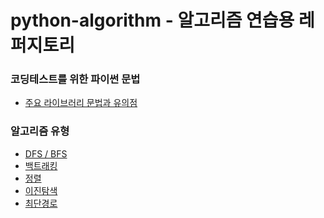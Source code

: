 # python-algorithm - 알고리즘 연습용 레퍼지토리 

### 코딩테스트를 위한 파이썬 문법
* [주요 라이브러리 문법과 유의점](https://github.com/k9want/python-Algorithm/blob/main/%EC%BD%94%EB%94%A9%20%ED%85%8C%EC%8A%A4%ED%8A%B8%EB%A5%BC%20%EC%9C%84%ED%95%9C%20%ED%8C%8C%EC%9D%B4%EC%8D%AC%20%EB%AC%B8%EB%B2%95/%EC%A3%BC%EC%9A%94%20%EB%9D%BC%EC%9D%B4%EB%B8%8C%EB%9F%AC%EB%A6%AC%20%EB%AC%B8%EB%B2%95%EA%B3%BC%20%EC%9C%A0%EC%9D%98%EC%A0%90.md)

### 알고리즘 유형
* [DFS / BFS](https://github.com/k9want/python-Algorithm/blob/main/DFS_BFS/DFS_BFS.md)
* [백트래킹](https://github.com/k9want/python-Algorithm/blob/main/%EB%B8%8C%EB%A3%A8%ED%8A%B8%ED%8F%AC%EC%8A%A4%2C%20%EB%B0%B1%ED%8A%B8%EB%9E%98%ED%82%B9(%EC%98%88%EC%A0%84%EA%BA%BC)/%EB%B0%B1%ED%8A%B8%EB%9E%98%ED%82%B9.md)
* [정렬](https://github.com/k9want/python-Algorithm/blob/main/%EC%A0%95%EB%A0%AC/%EC%A0%95%EB%A0%AC.md)
* [이진탐색](https://github.com/k9want/python-Algorithm/blob/main/%EC%9D%B4%EC%A7%84%ED%83%90%EC%83%89/%EC%9D%B4%EC%A7%84%ED%83%90%EC%83%89.md)
* [최단경로](https://github.com/k9want/python-Algorithm/blob/main/%EC%B5%9C%EB%8B%A8%20%EA%B2%BD%EB%A1%9C/%EC%B5%9C%EB%8B%A8%20%EA%B2%BD%EB%A1%9C.md)
<br>






  
